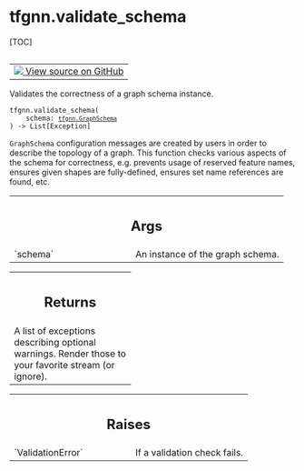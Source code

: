 # tfgnn.validate_schema

[TOC]

<!-- Insert buttons and diff -->

<table class="tfo-notebook-buttons tfo-api nocontent" align="left">
<td>
  <a target="_blank" href="https://github.com/tensorflow/gnn/tree/master/tensorflow_gnn/graph/schema_validation.py#L34-L56">
    <img src="https://www.tensorflow.org/images/GitHub-Mark-32px.png" />
    View source on GitHub
  </a>
</td>
</table>



Validates the correctness of a graph schema instance.

<pre class="devsite-click-to-copy prettyprint lang-py tfo-signature-link">
<code>tfgnn.validate_schema(
    schema: <a href="../tfgnn/GraphSchema.md"><code>tfgnn.GraphSchema</code></a>
) -> List[Exception]
</code></pre>



<!-- Placeholder for "Used in" -->

`GraphSchema` configuration messages are created by users in order to describe
the topology of a graph. This function checks various aspects of the schema
for correctness, e.g. prevents usage of reserved feature names, ensures given
shapes are fully-defined, ensures set name references are found, etc.

<!-- Tabular view -->
 <table class="responsive fixed orange">
<colgroup><col width="214px"><col></colgroup>
<tr><th colspan="2"><h2 class="add-link">Args</h2></th></tr>

<tr>
<td>
`schema`
</td>
<td>
An instance of the graph schema.
</td>
</tr>
</table>



<!-- Tabular view -->
 <table class="responsive fixed orange">
<colgroup><col width="214px"><col></colgroup>
<tr><th colspan="2"><h2 class="add-link">Returns</h2></th></tr>
<tr class="alt">
<td colspan="2">
A list of exceptions describing optional warnings.
Render those to your favorite stream (or ignore).
</td>
</tr>

</table>



<!-- Tabular view -->
 <table class="responsive fixed orange">
<colgroup><col width="214px"><col></colgroup>
<tr><th colspan="2"><h2 class="add-link">Raises</h2></th></tr>

<tr>
<td>
`ValidationError`
</td>
<td>
If a validation check fails.
</td>
</tr>
</table>


